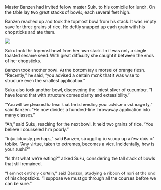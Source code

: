 Master Banzen had invited fellow master Suku to his
domicile for lunch.  On the table lay two great stacks of bowls,
each several feet high.

Banzen reached up and took the topmost bowl from his stack.
It was empty save for three grains of rice.  He deftly
snapped up each grain with his chopsticks and ate them.

![](/pages/case-119/Bowls-sm.jpg)

Suku took the topmost bowl from her own stack.
In it was only a single toasted sesame seed.  With great
difficulty she caught it between the ends of her chopsticks.

Banzen took another bowl.  At the bottom lay a morsel
of orange flesh.  “Recently,” he said, “you
advised a certain monk that it was wise to
structure even the smallest application.”

Suku also took another bowl, discovering the tiniest sliver
of cucumber.  “I have found that with structure comes
clarity and extensibility.”

“You will be pleased to hear that he is heeding your advice
most eagerly,” said Banzen.  “He now divides a hundred-line
throwaway application into many classes.”

“Ah,” said Suku, reaching for the next bowl.  It held two grains
of rice.  “You believe I counseled him poorly.”

“Injudiciously, perhaps,” said Banzen, struggling to scoop
up a few dots of tobiko.  “Any virtue, taken
to extremes, becomes a vice.  Incidentally, how is your sushi?”

“Is that what we’re eating?” asked Suku, considering the
tall stack of bowls that still remained.

“I am not entirely certain,” said Banzen, studying a
ribbon of nori at the end of his chopsticks.
“I suppose we must go through all the courses before we can be sure.”

